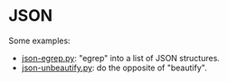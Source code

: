 # JSON

Some examples:

* [json-egrep.py](code/json-egrep.py): "egrep" into a list of JSON structures.
* [json-unbeautify.py](code/json-unbeautify.py): do the opposite of "beautify".

